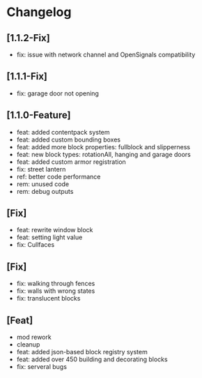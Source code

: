 # Changelog

## [1.1.2-Fix]

* fix: issue with network channel and OpenSignals compatibility

## [1.1.1-Fix]

* fix: garage door not opening

## [1.1.0-Feature]

* feat: added contentpack system
* feat: added custom bounding boxes
* feat: added more block properties: fullblock and slipperness
* feat: new block types: rotationAll, hanging and garage doors
* feat: added custom armor registration
* fix: street lantern
* ref: better code performance
* rem: unused code
* rem: debug outputs

## [Fix]

* feat: rewrite window block
* feat: setting light value
* fix: Cullfaces

## [Fix]

* fix: walking through fences
* fix: walls with wrong states
* fix: translucent blocks

## [Feat]

* mod rework
* cleanup
* feat: added json-based block registry system
* feat: added over 450 building and decorating blocks 
* fix: serveral bugs
